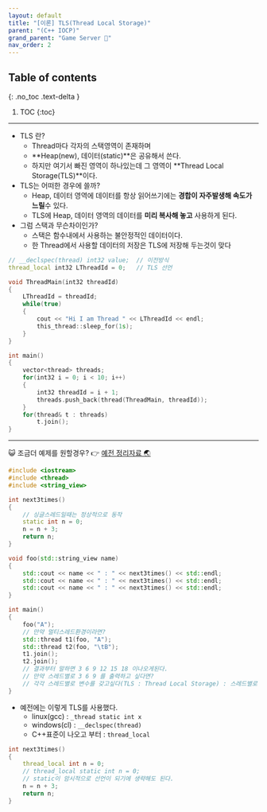 ```yaml
---
layout: default
title: "[이론] TLS(Thread Local Storage)"
parent: "(C++ IOCP)"
grand_parent: "Game Server 👾"
nav_order: 2
---
```


## Table of contents
{: .no_toc .text-delta }

1. TOC
{:toc}

---

* TLS 란?
    * Thread마다 각자의 스택영역이 존재하며
    * **Heap(new), 데이터(static)**은 공유해서 쓴다.
    * 하지만 여기서 빠진 영역이 하나있는데 그 영역이 **Thread Local Storage(TLS)**이다.
* TLS는 어떠한 경우에 쓸까?
    * Heap, 데이터 영역에 데이터를 항상 읽어쓰기에는 **경합이 자주발생해 속도가 느릴**수 있다.
    * TLS에 Heap, 데이터 영역의 데이터를 **미리 복사해 놓고** 사용하게 된다.
* 그럼 스택과 무슨차이인가?
    * 스택은 함수내에서 사용하는 불안정적인 데이터이다.
    * 한 Thread에서 사용할 데이터의 저장은 TLS에 저장해 두는것이 맞다

```cpp
// __declspec(thread) int32 value;  // 이전방식
thread_local int32 LThreadId = 0;   // TLS 선언

void ThreadMain(int32 threadId)
{
    LThreadId = threadId;
    while(true)
    {
        cout << "Hi I am Thread " << LThreadId << endl;
        this_thread::sleep_for(1s);
    }
}

int main()
{
    vector<thread> threads;
    for(int32 i = 0; i < 10; i++)
    {
        int32 threadId = i + 1;
        threads.push_back(thread(ThreadMain, threadId));
    }
    for(thread& t : threads)
        t.join();
}
```

---

😺 조금더 예제를 원할경우? 👉 [예전 정리자료 🌏](https://easycoding-7.github.io/blog/cpp/concurrency-new/9/#/)

```cpp
#include <iostream>
#include <thread>
#include <string_view>

int next3times()
{
    // 싱글스레드일때는 정상적으로 동작
    static int n = 0;
    n = n + 3;
    return n;
}

void foo(std::string_view name)
{
    std::cout << name << " : " << next3times() << std::endl;
    std::cout << name << " : " << next3times() << std::endl;
    std::cout << name << " : " << next3times() << std::endl;
}

int main()
{
    foo("A");
    // 만약 멀티스레드환경이라면?
    std::thread t1(foo, "A");
    std::thread t2(foo, "\tB");
    t1.join();
    t2.join();
    // 결과부터 말하면 3 6 9 12 15 18 이나오게된다.
    // 만약 스레드별로 3 6 9 를 출력하고 싶다면?
    // 각각 스레드별로 변수를 갖고싶다(TLS : Thread Local Storage) : 스레드별로 스택을 만들어줘
}
```

* 예전에는 이렇게 TLS를 사용했다.
    * linux(gcc) : `_thread static int x`
    * windows(cl) : `__declspec(thread)`
    * C++표준이 나오고 부터 : `thread_local`
    
```cpp
int next3times()
{
    thread_local int n = 0;
    // thread_local static int n = 0;
    // static이 암시적으로 선언이 되기에 생략해도 된다.
    n = n + 3;
    return n;
}
```

